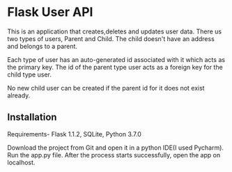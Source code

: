 # Flask User API

This is an application that creates,deletes and updates user data. There us two types of users, Parent and Child. The child doesn't have an address and belongs to a parent.

Each type of user has an auto-generated id associated with it which acts as the primary key. The id of the parent type user acts as a foreign key for the child type user.

No new child user can be created if the parent id for it does not exist already.


## Installation
 
Requirements- Flask 1.1.2, SQLite, Python 3.7.0 

Download the project from Git and open it in a python IDE(I used Pycharm). Run the app.py file. After the process starts successfully, open the app on localhost. 
